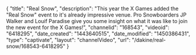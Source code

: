 {
    "title": "Real Snow",
    "description": "This year the X Games added the \"Real Snow\" event to it's already impressive venue. Pro Snowboarders JP Walker and Louif Paradise give you some insight on what it was like to join the new event for the X Games!",
    "channelid": "168543",
    "videoid": "6418295",
    "date_created": "1443640515",
    "date_modified": "1450386431",
    "type": "captivate",
    "layout": "channelVideo",
    "url": "\/dakine\/real-snow\/168543-6418295"
}